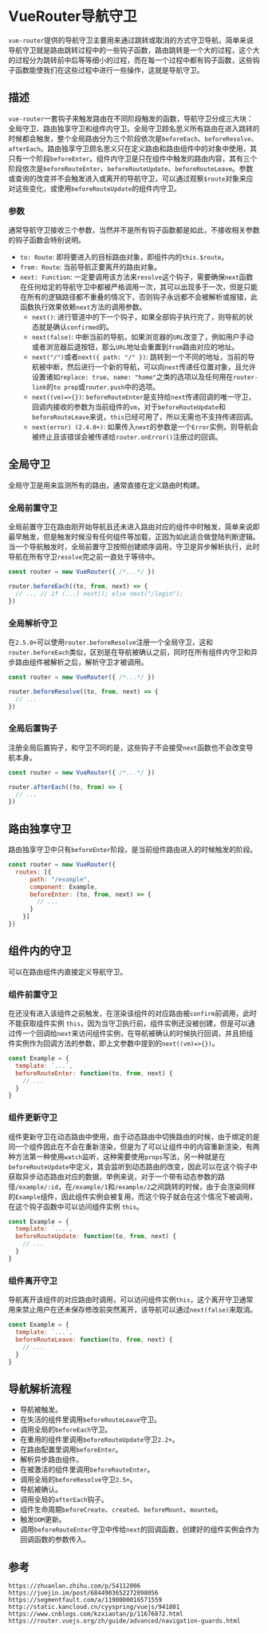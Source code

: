 # VueRouter导航守卫
`vue-router`提供的导航守卫主要用来通过跳转或取消的方式守卫导航，简单来说导航守卫就是路由跳转过程中的一些钩子函数，路由跳转是一个大的过程，这个大的过程分为跳转前中后等等细小的过程，而在每一个过程中都有钩子函数，这些钩子函数能使我们在这些过程中进行一些操作，这就是导航守卫。

## 描述
`vue-router`一套钩子来触发路由在不同阶段触发的函数，导航守卫分成三大块：全局守卫、路由独享守卫和组件内守卫。全局守卫顾名思义所有路由在进入跳转的时候都会触发，整个全局路由分为三个阶段依次是`beforeEach`、`beforeResolve`、`afterEach`。路由独享守卫顾名思义只在定义路由和路由组件中的对象中使用，其只有一个阶段`beforeEnter`。组件内守卫是只在组件中触发的路由内容，其有三个阶段依次是`beforeRouteEnter`、`beforeRouteUpdate`、`beforeRouteLeave`。参数或查询的改变并不会触发进入或离开的导航守卫，可以通过观察`$route`对象来应对这些变化，或使用`beforeRouteUpdate`的组件内守卫。

### 参数
通常导航守卫接收三个参数，当然并不是所有钩子函数都是如此，不接收相关参数的钩子函数会特别说明。

* `to: Route`: 即将要进入的目标路由对象，即组件内的`this.$route`。
* `from: Route`: 当前导航正要离开的路由对象。
* `next: Function`: 一定要调用该方法来`resolve`这个钩子，需要确保`next`函数在任何给定的导航守卫中都被严格调用一次，其可以出现多于一次，但是只能在所有的逻辑路径都不重叠的情况下，否则钩子永远都不会被解析或报错，此函数执行效果依赖`next`方法的调用参数。
  * `next()`: 进行管道中的下一个钩子，如果全部钩子执行完了，则导航的状态就是确认`confirmed`的。
  * `next(false)`: 中断当前的导航，如果浏览器的`URL`改变了，例如用户手动或者浏览器后退按钮，那么`URL`地址会重置到`from`路由对应的地址。
   * `next("/")`或者`next({ path: "/" })`: 跳转到一个不同的地址，当前的导航被中断，然后进行一个新的导航，可以向`next`传递任位置对象，且允许设置诸如`replace: true`、`name: "home"`之类的选项以及任何用在`router-link`的`to prop`或`router.push`中的选项。
   * `next((vm)=>{})`: `beforeRouteEnter`是支持给`next`传递回调的唯一守卫，回调内接收的参数为当前组件的`vm`，对于`beforeRouteUpdate`和`beforeRouteLeave`来说，`this`已经可用了，所以无需也不支持传递回调。
   * `next(error) (2.4.0+)`: 如果传入`next`的参数是一个`Error`实例，则导航会被终止且该错误会被传递给`router.onError()`注册过的回调。

## 全局守卫
全局守卫是用来监测所有的路由，通常直接在定义路由时构建。

### 全局前置守卫
全局前置守卫在路由刚开始导航且还未进入路由对应的组件中时触发，简单来说即最早触发，但是触发时候没有任何组件等加载，正因为如此适合做登陆判断逻辑。当一个导航触发时，全局前置守卫按照创建顺序调用，守卫是异步解析执行，此时导航在所有守卫`resolve`完之前一直处于等待中。

```javascript
const router = new VueRouter({ /*...*/ })

router.beforeEach((to, from, next) => {
  // ... // if (...) next(); else next("/login");
})
```

### 全局解析守卫
在`2.5.0+`可以使用`router.beforeResolve`注册一个全局守卫，这和`router.beforeEach`类似，区别是在导航被确认之前，同时在所有组件内守卫和异步路由组件被解析之后，解析守卫才被调用。

```javascript
const router = new VueRouter({ /*...*/ })

router.beforeResolve((to, from, next) => {
  // ... 
})
```

### 全局后置钩子
注册全局后置钩子，和守卫不同的是，这些钩子不会接受`next`函数也不会改变导航本身。

```javascript
const router = new VueRouter({ /*...*/ })

router.afterEach((to, from) => {
  // ... 
})
```

## 路由独享守卫
路由独享守卫中只有`beforeEnter`阶段，是当前组件路由进入的时候触发的阶段。

```javascript
const router = new VueRouter({
  routes: [{
      path: "/example",
      component: Example,
      beforeEnter: (to, from, next) => {
        // ...
      }
    }]
})
```

## 组件内的守卫
可以在路由组件内直接定义导航守卫。

### 组件前置守卫
在还没有进入该组件之前触发，在渲染该组件的对应路由被`confirm`前调用，此时不能获取组件实例 `this`，因为当守卫执行前，组件实例还没被创建，但是可以通过传一个回调给`next`来访问组件实例，在导航被确认的时候执行回调，并且把组件实例作为回调方法的参数，即上文参数中提到的`next((vm)=>{})`。

```javascript
const Example = {
  template: `...`,
  beforeRouteEnter: function(to, from, next) {
    // ...
  }
}
```

### 组件更新守卫
组件更新守卫在动态路由中使用，由于动态路由中切换路由的时候，由于绑定的是同一个组件因此在不会在重新渲染，但是为了可以让组件中的内容重新渲染，有两种方法第一种使用`watch`监听，这种需要使用`props`写法，另一种就是在`beforeRouteUpdate`中定义，其会监听到动态路由的改变，因此可以在这个钩子中获取异步动态路由对应的数据，举例来说，对于一个带有动态参数的路径`/example/:id`，在`/example/1`和`/example/2`之间跳转的时候，由于会渲染同样的`Example`组件，因此组件实例会被复用，而这个钩子就会在这个情况下被调用，在这个钩子函数中可以访问组件实例 `this`。

```javascript
const Example = {
  template: `...`,
  beforeRouteUpdate: function(to, from, next) {
    // ...
  }
}
```

### 组件离开守卫
导航离开该组件的对应路由时调用，可以访问组件实例`this`，这个离开守卫通常用来禁止用户在还未保存修改前突然离开，该导航可以通过`next(false)`来取消。

```javascript
const Example = {
  template: `...`,
  beforeRouteLeave: function(to, from, next) {
    // ...
  }
}
```

## 导航解析流程
* 导航被触发。
* 在失活的组件里调用`beforeRouteLeave`守卫。
* 调用全局的`beforeEach`守卫。
* 在重用的组件里调用`beforeRouteUpdate`守卫`2.2+`。
* 在路由配置里调用`beforeEnter`。
* 解析异步路由组件。
* 在被激活的组件里调用`beforeRouteEnter`。
* 调用全局的`beforeResolve`守卫`2.5+`。
* 导航被确认。
* 调用全局的`afterEach`钩子。
* 组件生命周期`beforeCreate`、`created`、`beforeMount`、`mounted`。
* 触发`DOM`更新。
* 调用`beforeRouteEnter`守卫中传给`next`的回调函数，创建好的组件实例会作为回调函数的参数传入。



## 参考

```
https://zhuanlan.zhihu.com/p/54112006
https://juejin.im/post/6844903652272898056
https://segmentfault.com/a/1190000016571559
http://static.kancloud.cn/cyyspring/vuejs/941801
https://www.cnblogs.com/kzxiaotan/p/11676872.html
https://router.vuejs.org/zh/guide/advanced/navigation-guards.html
```


